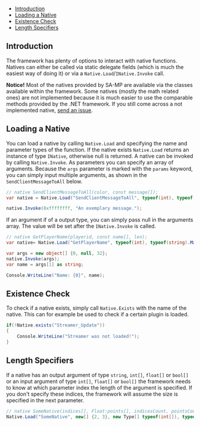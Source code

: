 - [Introduction](#introduction)
- [Loading a Native](#loading-a-native)
- [Existence Check](#existence-check)
- [Length Specifiers](length-specifiers)

Introduction
------------
The framework has plenty of options to interact with native functions. Natives can either be called via static delegate fields (which is much the easiest way of doing it) or via a `Native.Load`/`INative.Invoke` call.

**Notice!** Most of the natives provided by SA-MP are available via the classes available within the framework. Some natives (mostly the math related ones) are not implemented because it is much easier to use the comparable methods provided by the .NET framework. If you still come across a not implemented native, [send an issue](https://github.com/ikkentim/SampSharp/issues).

Loading a Native
----------------
You can load a native by calling `Native.Load` and specifying the name and parameter types of the function. If the native exists `Native.Load` returns an instance of type `INative`, otherwise null is returned. A native can be invoked by calling `Native.Invoke`. As parameters you can specify an array of arguments. Because the `args` parameter is marked with the `params` keyword, you can simply input multiple arguments, as shown in the `SendClientMessageToAll` below.

``` c#
// native SendClientMessageToAll(color, const message[]);
var native = Native.Load("SendClientMessageToAll", typeof(int), typeof(string));

native.Invoke(0xffffffff, "An exemplary message.");
```

If an argument if of a output type, you can simply pass null in the arguments array. The value will be set after the `INative.Invoke` is called.

``` c#
// native GetPlayerName(playerid, const name[], len);
var native= Native.Load("GetPlayerName", typeof(int), typeof(string).MakeByRefType(), typeof(int));

var args = new object[] {0, null, 32};
native.Invoke(args);
var name = args[1] as string;

Console.WriteLine("Name: {0}", name);
```

Existence Check
---------------
To check if a native exists, simply call `Native.Exists` with the name of the native. This can for example be used to check if a certain plugin is loaded.

``` c#
if(!Native.exists("Streamer_Update"))
{
    Console.WriteLine("Streamer was not loaded!");
}
```

Length Specifiers
-----------------
If a native has an output argument of type `string`, `int[]`, `float[]` or `bool[]` or an input argument of type `int[]`, `float[]` or `bool[]` the framework needs to know at which parameter index the length of the argument is specified. If you don't specify these indices, the framework will assume the size is specified in the next parameter.

``` c#
// native SomeNative(indices[], Float:points[], indicesCount, pointsCount);
Native.Load("SomeNative", new[] {2, 3}, new Type[] typeof(int[]), typeof(float[]), typeof(int));
```